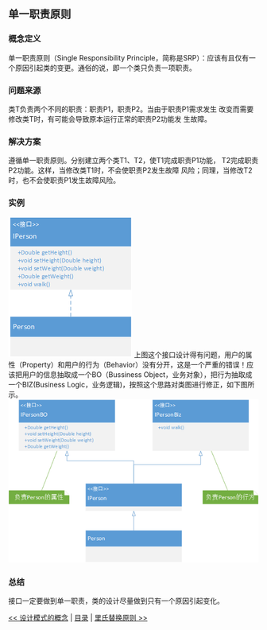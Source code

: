 ## 单一职责原则
### 概念定义
单一职责原则（Single Responsibility Principle，简称是SRP）：应该有且仅有一个原因引起类的变更。通俗的说，即一个类只负责一项职责。

### 问题来源
类T负责两个不同的职责：职责P1，职责P2。当由于职责P1需求发生
改变而需要修改类T时，有可能会导致原本运行正常的职责P2功能发
生故障。

### 解决方案
遵循单一职责原则。分别建立两个类T1、T2，使T1完成职责P1功能，
T2完成职责P2功能。这样，当修改类T1时，不会使职责P2发生故障
风险；同理，当修改T2时，也不会使职责P1发生故障风险。

### 实例
![](/images/06ae618b-0639-476e-b911-9e1087e10383.png)
上图这个接口设计得有问题，用户的属性（Property）和用户的行为（Behavior）没有分开，这是一个严重的错误！应该把用户的信息抽取成一个BO（Bussiness Object，业务对象），把行为抽取成一个BIZ(Business Logic，业务逻辑)，按照这个思路对类图进行修正，如下图所示。
![](/images/e07c21bb-7dfb-4cbd-9c66-b280c849b805.png)

### 总结
接口一定要做到单一职责，类的设计尽量做到只有一个原因引起变化。

[<< 设计模式的概念](设计模式的概念.md) | [目录](README.md) | [里氏替换原则 >>](里氏替换原则.md)
